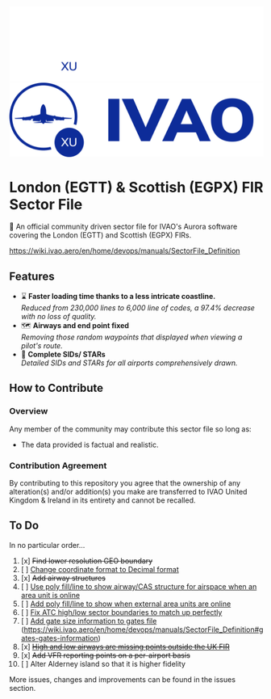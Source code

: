 ![GitHub Light](img/logo_white.svg#gh-dark-mode-only)
![GitHub Dark](img/logo_blue.svg#gh-light-mode-only)

# London (EGTT) & Scottish (EGPX) FIR Sector File
:wave: An official community driven sector file for IVAO's Aurora software covering the London (EGTT) and Scottish (EGPX) FIRs.

https://wiki.ivao.aero/en/home/devops/manuals/SectorFile_Definition

## Features
+ :hourglass: **Faster loading time thanks to a less intricate coastline.**  
*Reduced from 230,000 lines to 6,000 line of codes, a 97.4% decrease with no loss of quality.*
+ :world_map: **Airways and end point fixed**  
*Removing those random waypoints that displayed when viewing a pilot's route.*
+ :door: **Complete SIDs/ STARs**  
*Detailed SIDs and STARs for all airports comprehensively drawn.*

## How to Contribute
### Overview
Any member of the community may contribute this sector file so long as:
+ The data provided is factual and realistic.

### Contribution Agreement
By contributing to this repository you agree that the ownership of any alteration(s) and/or addition(s) you make are transferred to IVAO United Kingdom & Ireland in its entirety and cannot be recalled.

## To Do
In no particular order...

1) [x] <strike>Find lower resolution GEO boundary</strike>
2) [ ] [Change coordinate format to Decimal format][i1]
3) [x] <strike>Add airway structures</strike>
4) [ ] [Use poly fill/line to show airway/CAS structure for airspace when an area unit is online][i2]
5) [ ] [Add poly fill/line to show when external area units are online][i3]
6) [ ] [Fix ATC high/low sector boundaries to match up perfectly][i4]
7) [ ] [Add gate size information to gates file][i5] (https://wiki.ivao.aero/en/home/devops/manuals/SectorFile_Definition#gates-gates-information)
8) [x] <strike>[High and low airways are missing points outside the UK FIR][i6]</strike>
9) [x] <strike>Add VFR reporting points on a per-airport basis</strike>
10) [ ] Alter Alderney island so that it is higher fidelity

More issues, changes and improvements can be found in the issues section.

[i1]: https://github.com/IVAO-XU/EG-Sector-File/issues/1
[i2]: https://github.com/IVAO-XU/EG-Sector-File/issues/2
[i3]: https://github.com/IVAO-XU/EG-Sector-File/issues/3
[i4]: https://github.com/IVAO-XU/EG-Sector-File/issues/4
[i5]: https://github.com/IVAO-XU/EG-Sector-File/issues/5
[i6]: https://github.com/IVAO-XU/EG-Sector-File/issues/6
